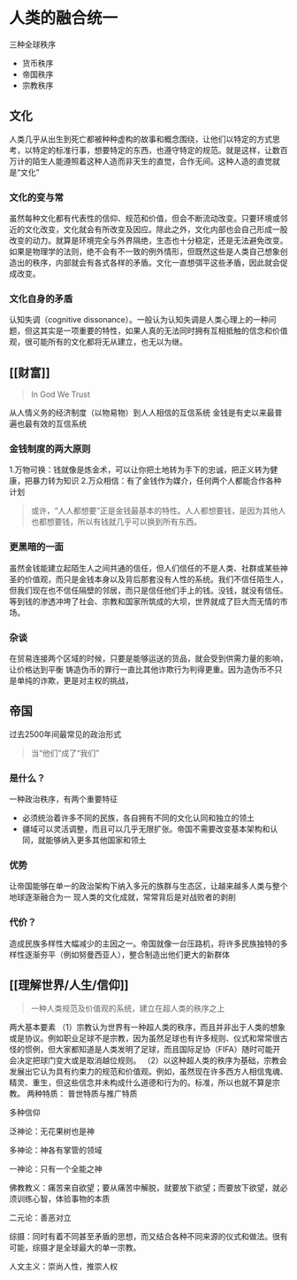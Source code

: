 # 人类的融合统一
三种全球秩序
* 货币秩序
* 帝国秩序
* 宗教秩序
## 文化
人类几乎从出生到死亡都被种种虚构的故事和概念围绕，让他们以特定的方式思考，以特定的标准行事，想要特定的东西，也遵守特定的规范。就是这样，让数百万计的陌生人能遵照着这种人造而非天生的直觉，合作无间。这种人造的直觉就是“文化”
### 文化的变与常
虽然每种文化都有代表性的信仰、规范和价值，但会不断流动改变。只要环境或邻近的文化改变，文化就会有所改变及因应。除此之外，文化内部也会自己形成一股改变的动力。就算是环境完全与外界隔绝，生态也十分稳定，还是无法避免改变。如果是物理学的法则，绝不会有不一致的例外情形，但既然这些是人类自己想象创造出的秩序，内部就会有各式各样的矛盾。文化一直想弭平这些矛盾，因此就会促成改变。
### 文化自身的矛盾
认知失调（cognitive dissonance）。一般认为认知失调是人类心理上的一种问题，但这其实是一项重要的特性，如果人真的无法同时拥有互相抵触的信念和价值观，很可能所有的文化都将无从建立，也无以为继。
## [[财富]]
> In God We Trust

从人情义务的经济制度（以物易物）到人人相信的互信系统
金钱是有史以来最普遍也最有效的互信系统
### 金钱制度的两大原则
1.万物可换：钱就像是炼金术，可以让你把土地转为手下的忠诚，把正义转为健康，把暴力转为知识
2.万众相信：有了金钱作为媒介，任何两个人都能合作各种计划
> 或许，“人人都想要”正是金钱最基本的特性。人人都想要钱，是因为其他人也都想要钱，所以有钱就几乎可以换到所有东西。
### 更黑暗的一面
虽然金钱能建立起陌生人之间共通的信任，但人们信任的不是人类、社群或某些神圣的价值观，而只是金钱本身以及背后那套没有人性的系统。我们不信任陌生人，但我们现在也不信任隔壁的邻居，而只是信任他们手上的钱。没钱，就没有信任。等到钱的渗透冲垮了社会、宗教和国家所筑成的大坝，世界就成了巨大而无情的市场。
### 杂谈
在贸易连接两个区域的时候，只要是能够运送的货品，就会受到供需力量的影响，让价格达到平衡
铸造伪币的罪行一直比其他诈欺行为判得更重。因为造伪币不只是单纯的诈欺，更是对主权的挑战，
## 帝国
过去2500年间最常见的政治形式
> 当“他们”成了“我们”
### 是什么？
一种政治秩序，有两个重要特征
* 必须统治着许多不同的民族，各自拥有不同的文化认同和独立的领土
* 疆域可以灵活调整，而且可以几乎无限扩张。帝国不需要改变基本架构和认同，就能够纳入更多其他国家和领土
### 优势
让帝国能够在单一的政治架构下纳入多元的族群与生态区，让越来越多人类与整个地球逐渐融合为一
现人类的文化成就，常常背后是对战败者的剥削
### 代价？
造成民族多样性大幅减少的主因之一。帝国就像一台压路机，将许多民族独特的多样性逐渐夯平（例如努曼西亚人），整合制造出他们更大的新群体

## [[理解世界/人生/信仰]]
> 一种人类规范及价值观的系统，建立在超人类的秩序之上

两大基本要素
（1）宗教认为世界有一种超人类的秩序，而且并非出于人类的想象或是协议。例如职业足球不是宗教，因为虽然足球也有许多规则、仪式和常常很古怪的惯例，但大家都知道是人类发明了足球，而且国际足协（FIFA）随时可能开会决定把球门变大或是取消越位规则。
（2）以这种超人类的秩序为基础，宗教会发展出它认为具有约束力的规范和价值观。例如，虽然现在许多西方人相信鬼魂、精灵、重生，但这些信念并未构成什么道德和行为的。标准，所以也就不算是宗教。
两种特质：
普世特质与推广特质

多种信仰

泛神论：无花果树也是神

多神论：神各有掌管的领域

一神论：只有一个全能之神

佛教教义：痛苦来自欲望；要从痛苦中解脱，就要放下欲望；而要放下欲望，就必须训练心智，体验事物的本质

二元论：善恶对立

综摄：同时有着不同甚至矛盾的思想，而又结合各种不同来源的仪式和做法。很有可能，综摄才是全球最大的单一宗教。

人文主义：崇尚人性，推崇人权